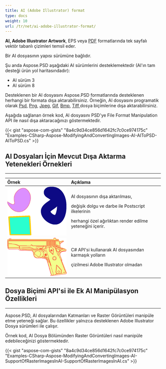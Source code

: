 ```yaml
---
title: AI (Adobe Illustrator) format
type: docs
weight: 10
url: /tr/net/ai-adobe-illustrator-format/
---
```


**AI, Adobe Illustrator Artwork**, EPS veya [PDF](https://wiki.fileformat.com/view/pdf/) formatlarında tek sayfalı vektör tabanlı çizimleri temsil eder.

Bir AI dosyasının yapısı sürümüne bağlıdır.

Şu anda Aspose.PSD aşağıdaki AI sürümlerini desteklemektedir (AI'ın tam desteği ürün yol haritasındadır):

- AI sürüm 3
- AI sürüm 8

Desteklenen bir AI dosyasını Aspose.PSD formatlarında desteklenen herhangi bir formata dışa aktarabilirsiniz. Örneğin, AI dosyasını programatik olarak [Psd](https://wiki.fileformat.com/image/psd/), [Png](https://wiki.fileformat.com/image/png/), [Jpeg](https://wiki.fileformat.com/image/jpeg/), [Gif](https://wiki.fileformat.com/image/gif/), [Bmp](https://wiki.fileformat.com/image/bmp/), [Tiff ](https://wiki.fileformat.com/image/tiff) dosya biçimlerine dışa aktarabilirsiniz.

Aşağıda sağlanan örnek kod, AI dosyasını PSD'ye File Format Manipulation API ile nasıl dışa aktaracağınızı göstermektedir.

{{< gist "aspose-com-gists" "8a4c9d34ce856d1642fc7c0ce974175c" "Examples-CSharp-Aspose-ModifyingAndConvertingImages-AI-AIToPSD-AIToPSD.cs" >}}


## **AI Dosyaları İçin Mevcut Dışa Aktarma Yetenekleri Örnekleri**
-----

|**Örnek**|**Açıklama**|
| :- | :- |
|![todo:image_alt_text](ai-adobe-illustrator-format_1.png)|<p>AI dosyasının dışa aktarılması, </p><p>değişik dolgu ve darbe ile Postscript ilkelerinin </p><p>herhangi özel ağırlıktan render edilme yeteneğini içerir.</p>|
|![todo:image_alt_text](ai-adobe-illustrator-format_2.png)|<p>C# API'si kullanarak AI dosyasından karmaşık yolların </p><p>çizilmesi Adobe Illustrator olmadan</p>|


## **Dosya Biçimi API'si ile Ek AI Manipülasyon Özellikleri**
-----

Aspose.PSD, AI dosyalarından Katmanları ve Raster Görüntüleri manipüle etme yeteneği sağlar. Bu özellikler yalnızca desteklenen Adobe Illustrator Dosya sürümleri ile çalışır.

Örnek kod, AI Dosya Bölümünden Raster Görüntüleri nasıl manipüle edebileceğinizi göstermektedir.

{{< gist "aspose-com-gists" "8a4c9d34ce856d1642fc7c0ce974175c" "Examples-CSharp-Aspose-ModifyingAndConvertingImages-AI-SupportOfRasterImagesInAI-SupportOfRasterImagesInAI.cs" >}}


